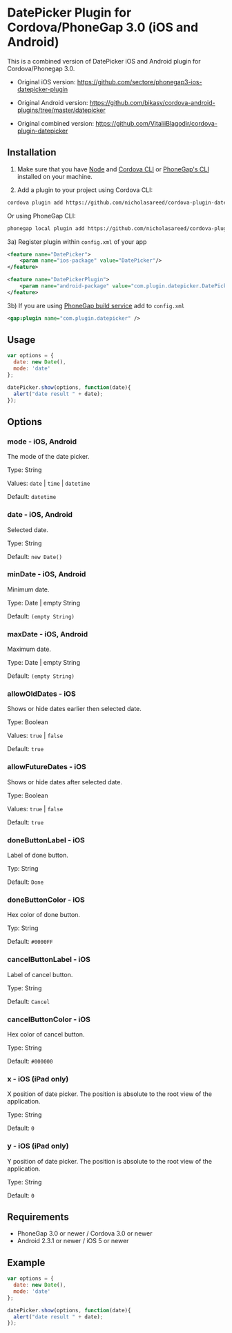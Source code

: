# DatePicker Plugin for Cordova/PhoneGap 3.0 (iOS and Android)

This is a combined version of DatePicker iOS and Android plugin for Cordova/Phonegap 3.0.
- Original iOS version: https://github.com/sectore/phonegap3-ios-datepicker-plugin

- Original Android version: https://github.com/bikasv/cordova-android-plugins/tree/master/datepicker

- Original combined version: https://github.com/VitaliiBlagodir/cordova-plugin-datepicker

## Installation

1) Make sure that you have [Node](http://nodejs.org/) and [Cordova CLI](https://github.com/apache/cordova-cli) or [PhoneGap's CLI](https://github.com/mwbrooks/phonegap-cli) installed on your machine.

2) Add a plugin to your project using Cordova CLI:

```bash
cordova plugin add https://github.com/nicholasareed/cordova-plugin-datepicker
```
Or using PhoneGap CLI:

```bash
phonegap local plugin add https://github.com/nicholasareed/cordova-plugin-datepicker
```


3a) Register plugin within `config.xml` of your app

```xml
<feature name="DatePicker">
    <param name="ios-package" value="DatePicker"/>
</feature>

<feature name="DatePickerPlugin">
    <param name="android-package" value="com.plugin.datepicker.DatePickerPlugin"/>
</feature>
```

3b) If you are using [PhoneGap build service](https://build.phonegap.com/) add to `config.xml`

```xml
<gap:plugin name="com.plugin.datepicker" />
```


## Usage

```js
var options = {
  date: new Date(),
  mode: 'date'
};

datePicker.show(options, function(date){
  alert("date result " + date);  
});
```

## Options

### mode - iOS, Android
The mode of the date picker.

Type: String

Values: `date` | `time` | `datetime`

Default: `datetime`

### date - iOS, Android
Selected date.

Type: String

Default: `new Date()`

### minDate - iOS, Android
Minimum date.

Type: Date | empty String

Default: `(empty String)`

### maxDate - iOS, Android
Maximum date.

Type: Date | empty String

Default: `(empty String)` 

### allowOldDates - iOS
Shows or hide dates earlier then selected date.

Type: Boolean

Values: `true` | `false`

Default: `true`

### allowFutureDates - iOS
Shows or hide dates after selected date.

Type: Boolean

Values: `true` | `false`

Default: `true`

### doneButtonLabel - iOS
Label of done button.

Typ: String

Default: `Done`

### doneButtonColor - iOS
Hex color of done button.

Typ: String

Default: `#0000FF`

### cancelButtonLabel - iOS
Label of cancel button.

Type: String

Default: `Cancel`

### cancelButtonColor - iOS
Hex color of cancel button.

Type: String

Default: `#000000`

### x - iOS (iPad only)
X position of date picker. The position is absolute to the root view of the application.

Type: String

Default: `0`

### y - iOS (iPad only)
Y position of date picker. The position is absolute to the root view of the application.

Type: String

Default: `0`

## Requirements
- PhoneGap 3.0 or newer / Cordova 3.0 or newer
- Android 2.3.1 or newer / iOS 5 or newer

## Example

```js
var options = {
  date: new Date(),
  mode: 'date'
};

datePicker.show(options, function(date){
  alert("date result " + date);  
});
```
